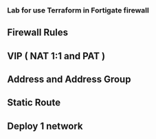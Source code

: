 ### Lab for use Terraform in Fortigate firewall


## Firewall Rules

## VIP ( NAT 1:1 and PAT )

## Address and Address Group

## Static Route

## Deploy 1 network
